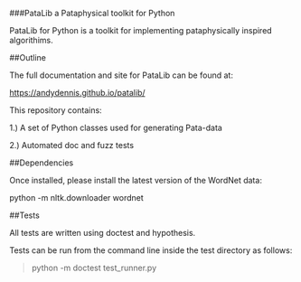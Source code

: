 ###PataLib a Pataphysical toolkit for Python

PataLib for Python is a toolkit for implementing
pataphysically inspired algorithims.

##Outline

The full documentation and site for
PataLib can be found at:

https://andydennis.github.io/patalib/

This repository contains:

1.) A set of Python classes used for generating Pata-data

2.) Automated doc and fuzz tests


##Dependencies

Once installed, please install the latest version of the WordNet data:

python -m nltk.downloader wordnet


##Tests

All tests are written using doctest and hypothesis.

Tests can be run from the command line inside the test directory as follows:

> python -m doctest test_runner.py 

